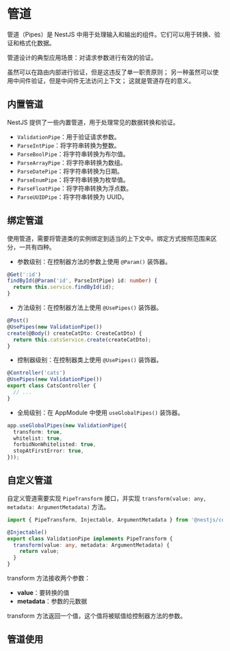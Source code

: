 # 管道

管道（Pipes）是 NestJS 中用于处理输入和输出的组件。它们可以用于转换、验证和格式化数据。

管道设计的典型应用场景：对请求参数进行有效的验证。

虽然可以在路由内部进行验证，但是这违反了单一职责原则；
另一种虽然可以使用中间件验证，但是中间件无法访问上下文；
这就是管道存在的意义。

## 内置管道

NestJS 提供了一些内置管道，用于处理常见的数据转换和验证。

- `ValidationPipe`：用于验证请求参数。
- `ParseIntPipe`：将字符串转换为整数。
- `ParseBoolPipe`：将字符串转换为布尔值。
- `ParseArrayPipe`：将字符串转换为数组。
- `ParseDatePipe`：将字符串转换为日期。
- `ParseEnumPipe`：将字符串转换为枚举值。
- `ParseFloatPipe`：将字符串转换为浮点数。
- `ParseUUIDPipe`：将字符串转换为 UUID。

## 绑定管道

使用管道，需要将管道类的实例绑定到适当的上下文中。绑定方式按照范围来区分，一共有四种。

- 参数级别：在控制器方法的参数上使用 `@Param()` 装饰器。

```ts
@Get(':id')
findById(@Param('id', ParseIntPipe) id: number) {
  return this.service.findById(id);
}
```

- 方法级别：在控制器方法上使用 `@UsePipes()` 装饰器。

```ts
@Post()
@UsePipes(new ValidationPipe())
create(@Body() createCatDto: CreateCatDto) {
  return this.catsService.create(createCatDto);
}
```

- 控制器级别：在控制器类上使用 `@UsePipes()` 装饰器。

```ts
@Controller('cats')
@UsePipes(new ValidationPipe())
export class CatsController {
  // ...
}
```

- 全局级别：在 AppModule 中使用 `useGlobalPipes()` 装饰器。

```ts
app.useGlobalPipes(new ValidationPipe({
  transform: true,
  whitelist: true,
  forbidNonWhitelisted: true,
  stopAtFirstError: true,
}));
```

## 自定义管道

自定义管道需要实现 `PipeTransform` 接口，并实现 `transform(value: any, metadata: ArgumentMetadata)` 方法。

```ts
import { PipeTransform, Injectable, ArgumentMetadata } from '@nestjs/common';

@Injectable()
export class ValidationPipe implements PipeTransform {
  transform(value: any, metadata: ArgumentMetadata) {
    return value;
  }
}
```

transform 方法接收两个参数：

- **value**：要转换的值
- **metadata**：参数的元数据

transform 方法返回一个值，这个值将被赋值给控制器方法的参数。


## 管道使用